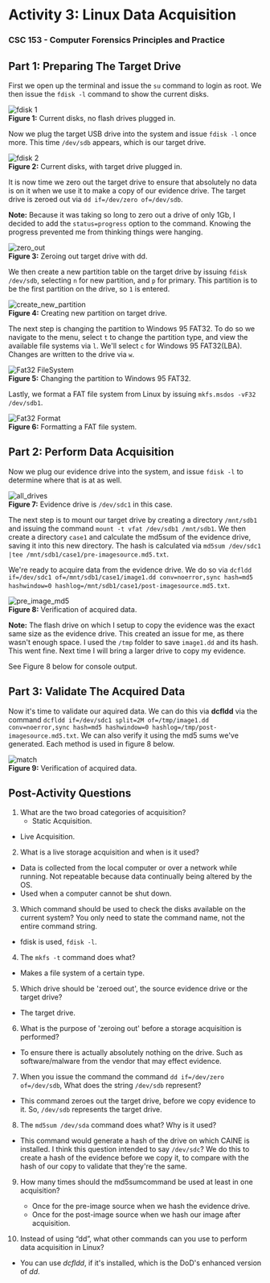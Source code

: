 # Activity 3: Linux Data Acquisition
### CSC 153 - Computer Forensics Principles and Practice


## Part 1: Preparing The Target Drive

First we open up the terminal and issue the `su` command to login as root. We then issue the `fdisk -l` command to show the current disks.

![fdisk 1](./images/fdisk1.png)  
**Figure 1:** Current disks, no flash drives plugged in.

Now we plug the target USB drive into the system and issue `fdisk -l` once more. This time `/dev/sdb` appears, which is our target drive.

![fdisk 2](./images/fdisk2.png)  
**Figure 2:** Current disks, with target drive plugged in.

It is now time we zero out the target drive to ensure that absolutely no data is on it when we use it to make a copy of our evidence drive. The target drive is zeroed out via `dd if=/dev/zero of=/dev/sdb`.  

**Note:** Because it was taking so long to zero out a drive of only 1Gb, I decided to add the `status=progress` option to the command. Knowing the progress prevented me from thinking things were hanging.

![zero_out](./images/zero_out.png)  
**Figure 3:** Zeroing out target drive with dd.

We then create a new partition table on the target drive by issuing `fdisk /dev/sdb`, selecting `n` for new partition, and `p` for primary. This partition is to be the first partition on the drive, so `1` is entered.

![create_new_partition](./images/new_partition.png)  
**Figure 4:** Creating new partition on target drive.

The next step is changing the partition to Windows 95 FAT32. To do so we navigate to the menu, select `t` to change the partition type, and view the available file systems via `l`. We'll select `c` for Windows 95 FAT32(LBA). Changes are written to the drive via `w`.

![Fat32 FileSystem](./images/fat_32.png)  
**Figure 5:** Changing the partition to Windows 95 FAT32.

Lastly, we format a FAT file system from Linux by issuing `mkfs.msdos -vF32 /dev/sdb1`.

![Fat32 Format](./images/format_fat32.png)  
**Figure 6:** Formatting a FAT file system.


## Part 2: Perform Data Acquisition

Now we plug our evidence drive into the system, and issue `fdisk -l` to determine where that is at as well.

![all_drives](./images/evidence_too.png)  
**Figure 7:** Evidence drive is `/dev/sdc1` in this case.


The next step is to mount our target drive by creating a directory `/mnt/sdb1` and issuing the command `mount -t vfat /dev/sdb1 /mnt/sdb1`. We then create a directory `case1` and calculate the md5sum of the evidence drive, saving it into this new directory. The hash is calculated via `md5sum /dev/sdc1 |tee /mnt/sdb1/case1/pre-imagesource.md5.txt`.

We're ready to acquire data from the evidence drive. We do so via `dcfldd if=/dev/sdc1 of=/mnt/sdb1/case1/image1.dd conv=noerror,sync hash=md5 hashwindow=0 hashlog=/mnt/sdb1/case1/post-imagesource.md5.txt`.

![pre_image_md5](./images/pre_image_md5.png)  
**Figure 8:** Verification of acquired data.

**Note:** The flash drive on which I setup to copy the evidence was the exact same size as the evidence drive. This created an issue for me, as there wasn't enough space. I used the `/tmp` folder to save `image1.dd` and its hash. This went fine. Next time I will bring a larger drive to copy my evidence.

See Figure 8 below for console output.


## Part 3: Validate The Acquired Data

Now it's time to validate our aquired data. We can do this via **dcfldd** via the command `dcfldd if=/dev/sdc1 split=2M of=/tmp/image1.dd conv=noerror,sync hash=md5 hashwindow=0 hashlog=/tmp/post-imagesource.md5.txt`. We can also verify it using the md5 sums we've generated. Each method is used in figure 8 below.

![match](./images/match.png)  
**Figure 9:** Verification of acquired data.


## Post-Activity Questions

1. What are the two broad categories of acquisition?
 	* Static Acquisition.
  * Live Acquisition.

2. What is a live storage acquisition and when is it used?
  * Data is collected from the local computer or over a network while running. Not repeatable because data continually being altered by the OS.
  * Used when a computer cannot be shut down.

3. Which command should be used to check the disks available on the current system? You only need to state the command name, not the entire command string.
  * fdisk is used, `fdisk -l`.

4. The `mkfs -t` command does what?
 * Makes a file system of a certain type.

5. Which drive should be 'zeroed out', the source evidence drive or the target drive?
  * The target drive.

6. What is the purpose of 'zeroing out' before a storage acquisition is performed?
  * To ensure there is actually absolutely nothing on the drive. Such as software/malware from the vendor that may effect evidence.

7. When you issue the command the command `dd if=/dev/zero of=/dev/sdb`, What does the string `/dev/sdb` represent?
  * This command zeroes out the target drive, before we copy evidence to it. So, `/dev/sdb` represents the target drive.

8. The `md5sum /dev/sda` command does what? Why is it used?
  * This command would generate a hash of the drive on which CAINE is installed. I think this question intended to say `/dev/sdc`? We do this to create a hash of the evidence before we copy it, to compare with the hash of our copy to validate that they're the same.

9. How many times should the md5sumcommand be used at least in one acquisition?
	* Once for the pre-image source when we hash the evidence drive.
	* Once for the post-image source when we hash our image after acquisition.

10. Instead of using “dd”, what other commands can you use to perform data acquisition in Linux?
  * You can use *dcfldd*, if it's installed, which is the DoD's enhanced version of *dd*.
